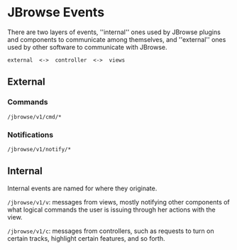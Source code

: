 JBrowse Events
==============

There are two layers of events, ''internal'' ones used by JBrowse
plugins and components to communicate among themselves, and
''external'' ones used by other software to communicate with JBrowse.

    external  <->  controller  <->  views

External
---------

### Commands

    /jbrowse/v1/cmd/*

### Notifications

    /jbrowse/v1/notify/*

Internal
---------

Internal events are named for where they originate.

`/jbrowse/v1/v`: messages from views, mostly notifying other components
of what logical commands the user is issuing through her actions with
the view.

`/jbrowse/v1/c`: messages from controllers, such as requests to turn
on certain tracks, highlight certain features, and so forth.



